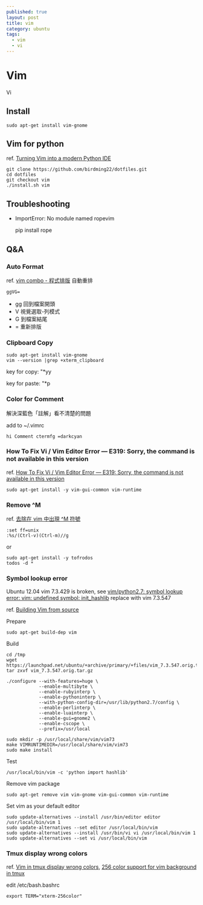```yaml
---
published: true
layout: post
title: vim
category: ubuntu
tags: 
  - vim
  - vi
---
```





# Vim
Vi

## Install

    sudo apt-get install vim-gnome

## Vim for python
ref. [Turning Vim into a modern Python IDE](http://sontek.net/blog/detail/turning-vim-into-a-modern-python-ide)

    git clone https://github.com/birdming22/dotfiles.git
    cd dotfiles
    git checkout vim
    ./install.sh vim

## Troubleshooting

* ImportError: No module named ropevim

    pip install rope

## Q&A

### Auto Format
ref. [vim combo - 程式排版](http://blog.cmchen.net/2007/11/16/2045/)
自動重排

    ggVG=

- gg 回到檔案開頭
- V 視覺選取-列模式
- G 到檔案結尾
- = 重新排版

### Clipboard Copy

    sudo apt-get install vim-gnome
    vim --version |grep +xterm_clipboard

key for copy: "*yy

key for paste: "*p

### Color for Comment
解決深藍色「註解」看不清楚的問題

add to ~/.vimrc

    hi Comment ctermfg =darkcyan

### How To Fix Vi / Vim Editor Error — E319: Sorry, the command is not available in this version
ref. [How To Fix Vi / Vim Editor Error — E319: Sorry, the command is not available in this version](http://www.thegeekstuff.com/2009/09/how-to-fix-vi-vim-editor-error-e319-sorry-the-command-is-not-available-in-this-version/)

    sudo apt-get install -y vim-gui-common vim-runtime

### Remove ^M
ref. [去除在 vim 中出現 ^M 符號](http://philip.pixnet.net/blog/post/26879845-%5Bnotes%5D%E5%8E%BB%E9%99%A4%E5%9C%A8-vim-%E4%B8%AD%E5%87%BA%E7%8F%BE-%5Em-%E7%AC%A6%E8%99%9F)

    :set ff=unix
    :%s/(Ctrl-v)(Ctrl-m)//g

or

    sudo apt-get install -y tofrodos
    todos -d *

### Symbol lookup error

Ubuntu 12.04 vim 7.3.429 is broken, see [vim/python2.7: symbol lookup error: vim: undefined symbol: init_hashlib](https://bugs.debian.org/cgi-bin/bugreport.cgi?bug=681599)
replace with vim 7.3.547

ref. [Building Vim from source](https://github.com/Valloric/YouCompleteMe/wiki/Building-Vim-from-source)

Prepare

    sudo apt-get build-dep vim

Build

    cd /tmp
    wget https://launchpad.net/ubuntu/+archive/primary/+files/vim_7.3.547.orig.tar.gz
    tar zxvf vim_7.3.547.orig.tar.gz
    
    ./configure --with-features=huge \
                --enable-multibyte \
                --enable-rubyinterp \
                --enable-pythoninterp \
                --with-python-config-dir=/usr/lib/python2.7/config \
                --enable-perlinterp \
                --enable-luainterp \
                --enable-gui=gnome2 \
                --enable-cscope \
                --prefix=/usr/local
    
    sudo mkdir -p /usr/local/share/vim/vim73
    make VIMRUNTIMEDIR=/usr/local/share/vim/vim73
    sudo make install    

Test

    /usr/local/bin/vim -c 'python import hashlib'

Remove vim package

    sudo apt-get remove vim vim-gnome vim-gui-common vim-runtime

Set vim as your default editor

    sudo update-alternatives --install /usr/bin/editor editor /usr/local/bin/vim 1
    sudo update-alternatives --set editor /usr/local/bin/vim
    sudo update-alternatives --install /usr/bin/vi vi /usr/local/bin/vim 1
    sudo update-alternatives --set vi /usr/local/bin/vim

### Tmux display wrong colors
ref. [Vim in tmux display wrong colors](http://askubuntu.com/questions/125526/vim-in-tmux-display-wrong-colors), [256 color support for vim background in tmux](http://superuser.com/questions/399296/256-color-support-for-vim-background-in-tmux)

edit /etc/bash.bashrc

    export TERM="xterm-256color"
